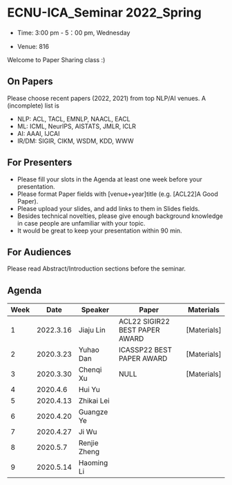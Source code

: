 # ECNU-ICA_Seminar 2022_Spring

- Time: 3:00 pm - 5：00 pm, Wednesday

- Venue: 816

Welcome to Paper Sharing class :)

## On Papers
Please choose recent papers (2022, 2021) from top NLP/AI venues. A (incomplete) list is

- NLP: ACL, TACL, EMNLP, NAACL, EACL
- ML: ICML, NeurIPS, AISTATS, JMLR, ICLR
- AI: AAAI, IJCAI
- IR/DM: SIGIR, CIKM, WSDM, KDD, WWW

## For Presenters

- Please fill your slots in the Agenda at least one week before your presentation.
- Please format Paper fields with [venue+year]title (e.g. [ACL22]A Good Paper).
- Please upload your slides, and add links to them in Slides fields.
- Besides technical novelties, please give enough background knowledge in case people are unfamiliar with your topic.
- It would be great to keep your presentation within 90 min.

## For Audiences

Please read Abstract/Introduction sections before the seminar.

## Agenda
|Week|	Date	|Speaker|	Paper|	Materials|
|  ----   | ----  |   ----   | ----  |   ----   |
|1|	2022.3.16	|Jiaju Lin| ACL22 SIGIR22 BEST PAPER AWARD| [Materials]|
|2|	2020.3.23	|Yuhao Dan| ICASSP22 BEST PAPER AWARD| [Materials]|
|3|	2020.3.30	|Chenqi Xu| NULL| [Materials]|
|4|	2020.4.6	|Hui Yu|	| |
|5|	2020.4.13	|Zhikai Lei|	|	|
|6|	2020.4.20	|Guangze Ye|	|	|
|7|	2020.4.27	|Ji Wu	|	|
|8|	2020.5.7	|Renjie Zheng|	|	|
|9|	2020.5.14	|Haoming Li|	|	|
